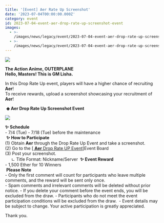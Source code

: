 ```yaml
---
title: '[Event] Aer Rate Up Screenshot'
date: '2023-07-04T00:00:00.000Z'
category: event
id: 2023-07-04-event-aer-drop-rate-up-screenshot-event
images:
  - >-
    /images/news/legacy/event/2023-07-04-event-aer-drop-rate-up-screenshot-event/1d3046a1a49e4683859a07138a20c263.webp
  - >-
    /images/news/legacy/event/2023-07-04-event-aer-drop-rate-up-screenshot-event/2a40411f4f7f4bdbbd1575362d7ce8ec.webp
---
```


![](/images/news/legacy/event/2023-07-04-event-aer-drop-rate-up-screenshot-event/1d3046a1a49e4683859a07138a20c263.webp)

**The Action Anime, OUTERPLANE  
Hello, Masters! This is GM Lisha.**  
  
In this Drop Rate Up event, players will have a higher chance of recruiting **Aer**!  
To receive rewards, upload a screenshot showcasing your recruitment of **Aer**!  
  
 **◈** **Aer Drop Rate Up Screenshot Event**

![](/images/news/legacy/event/2023-07-04-event-aer-drop-rate-up-screenshot-event/2a40411f4f7f4bdbbd1575362d7ce8ec.webp)

**✨** **Schedule**  
\- 7/4 (Tue) - 7/18 (Tue) before the maintenance  
 **✨** **How to Participate**  
(1) Obtain **Aer** through the Drop Rate Up Event and take a screenshot.  
(2) Go to the [\[ **Aer** Drop Rate UP Event\]](https://page.onstove.com/outerplane/en/list/123875)Event Board  
(3) Post your screenshot.  
     ㄴ Title Format: Nickname/Server  **✨** **Event Reward**   
\- 1,500 Ether for 10 Winners  
 **Please Note**  
\- Only the first comment will count for participants who leave multiple comments, and the reward will be sent only once.  
\- Spam comments and irrelevant comments will be deleted without prior notice. - If you delete your comment before the event ends, you will be excluded from the draw. - Participants who do not meet the event participation conditions will be excluded from the draw.  - Event details may be subject to change. Your active participation is greatly appreciated.

  
Thank you.
